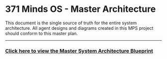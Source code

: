 # 371 Minds OS - Master Architecture

This document is the single source of truth for the entire system architecture. All agent designs and diagrams created in this MPS project should conform to this master plan.

---

### [Click here to view the Master System Architecture Blueprint](https://github.com/371-Minds/os/blob/main/371-os/docs/architecture/system_architecture.html)
